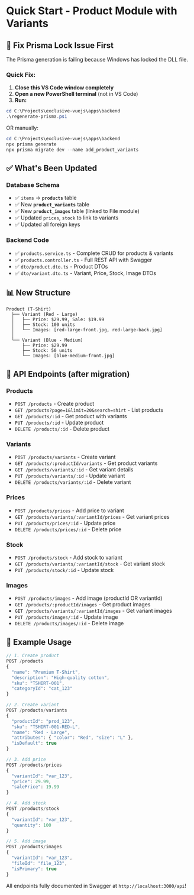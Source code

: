 # Quick Start - Product Module with Variants

## 🚨 Fix Prisma Lock Issue First

The Prisma generation is failing because Windows has locked the DLL file.

### Quick Fix:
1. **Close this VS Code window completely**
2. **Open a new PowerShell terminal** (not in VS Code)
3. **Run:**
```powershell
cd C:\Projects\exclusive-vuejs\apps\backend
.\regenerate-prisma.ps1
```

OR manually:
```powershell
cd C:\Projects\exclusive-vuejs\apps\backend
npx prisma generate
npx prisma migrate dev --name add_product_variants
```

## ✅ What's Been Updated

### Database Schema
- ✅ `items` → **`products`** table
- ✅ New **`product_variants`** table
- ✅ New **`product_images`** table (linked to File module)
- ✅ Updated `prices`, `stock` to link to variants
- ✅ Updated all foreign keys

### Backend Code
- ✅ `products.service.ts` - Complete CRUD for products & variants
- ✅ `products.controller.ts` - Full REST API with Swagger
- ✅ `dto/product.dto.ts` - Product DTOs
- ✅ `dto/variant.dto.ts` - Variant, Price, Stock, Image DTOs

## 📊 New Structure

```
Product (T-Shirt)
  ├── Variant (Red - Large)
  │   ├── Price: $29.99, Sale: $19.99
  │   ├── Stock: 100 units
  │   └── Images: [red-large-front.jpg, red-large-back.jpg]
  │
  └── Variant (Blue - Medium)
      ├── Price: $29.99
      ├── Stock: 50 units
      └── Images: [blue-medium-front.jpg]
```

## 🎯 API Endpoints (after migration)

### Products
- `POST /products` - Create product
- `GET /products?page=1&limit=20&search=shirt` - List products
- `GET /products/:id` - Get product with variants
- `PUT /products/:id` - Update product
- `DELETE /products/:id` - Delete product

### Variants
- `POST /products/variants` - Create variant
- `GET /products/:productId/variants` - Get product variants
- `GET /products/variants/:id` - Get variant details
- `PUT /products/variants/:id` - Update variant
- `DELETE /products/variants/:id` - Delete variant

### Prices
- `POST /products/prices` - Add price to variant
- `GET /products/variants/:variantId/prices` - Get variant prices
- `PUT /products/prices/:id` - Update price
- `DELETE /products/prices/:id` - Delete price

### Stock
- `POST /products/stock` - Add stock to variant
- `GET /products/variants/:variantId/stock` - Get variant stock
- `PUT /products/stock/:id` - Update stock

### Images
- `POST /products/images` - Add image (productId OR variantId)
- `GET /products/:productId/images` - Get product images
- `GET /products/variants/:variantId/images` - Get variant images
- `PUT /products/images/:id` - Update image
- `DELETE /products/images/:id` - Delete image

## 📝 Example Usage

```typescript
// 1. Create product
POST /products
{
  "name": "Premium T-Shirt",
  "description": "High-quality cotton",
  "sku": "TSHIRT-001",
  "categoryId": "cat_123"
}

// 2. Create variant
POST /products/variants
{
  "productId": "prod_123",
  "sku": "TSHIRT-001-RED-L",
  "name": "Red - Large",
  "attributes": { "color": "Red", "size": "L" },
  "isDefault": true
}

// 3. Add price
POST /products/prices
{
  "variantId": "var_123",
  "price": 29.99,
  "salePrice": 19.99
}

// 4. Add stock
POST /products/stock
{
  "variantId": "var_123",
  "quantity": 100
}

// 5. Add image
POST /products/images
{
  "variantId": "var_123",
  "fileId": "file_123",
  "isPrimary": true
}
```

All endpoints fully documented in Swagger at `http://localhost:3000/api`!

